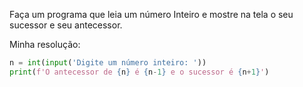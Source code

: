 Faça um programa que leia um número Inteiro e mostre na tela o seu sucessor e seu antecessor.

Minha resolução:

```python
n = int(input('Digite um número inteiro: '))  
print(f'O antecessor de {n} é {n-1} e o sucessor é {n+1}')
```